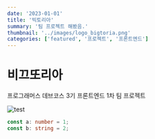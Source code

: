 ```yaml
---
date: '2023-01-01'
title: '빅토리아'
summary: '팀 프로젝트 해봤음.'
thumbnail: '../images/logo_bigtoria.png'
categories: ['featured', '프로젝트', '프론트엔드']
---
```


# 비끄또리아

프로그래머스 데브코스 3기 프론트엔드 1차 팀 프로젝트

![test](./images/test.png)

```typescript
const a: number = 1;
const b: string = 2;
```
